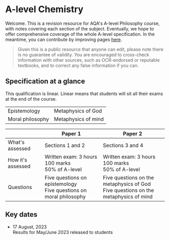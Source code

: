 # A-level Chemistry

Welcome. This is a revision resource for AQA's A-level Philosophy course, with notes covering each section of the subject. Eventually, we hope to offer comprehensive coverage of the whole A-level specification. In the meantime, you can contribute by improving pages [here](https://github.com/a2docs/aqa-philosophy).

> Given this is a public resource that anyone can edit, please note there is no guarantee of validity. You are encouraged to cross-check information with other sources, such as OCR-endorsed or reputable textbooks, and to correct any false information if you can.

## Specification at a glance
This qualification is linear. Linear means that students will sit all their exams at the end of the course.

<table>
  <tr>
    <td>Epistemology</td>
    <td>Metaphysics of God</td>
  </tr>
  <tr>
    <td>Moral philosophy</td>
    <td>Metaphysics of mind</td>
  </tr>
</table>

||Paper 1|Paper 2|
|---|---|---|
|What's assessed|Sections 1 and 2|Sections 3 and 4|
|How it's assessed|Written exam: 3 hours<br>100 marks<br>50% of A-level|Written exam: 3 hours<br>100 marks<br>50% of A-level|
|Questions|Five questions on epistemology<br>Five questions on moral philosophy|Five questions on the metaphysics of God<br>Five questions on the metaphysics of mind|

## Key dates

* 17 August, 2023<br/>Results for May/June 2023 released to students
